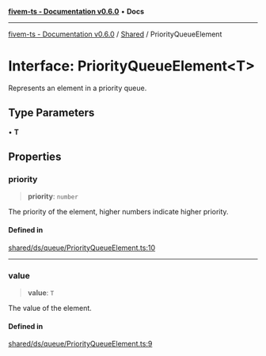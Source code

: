 [**fivem-ts - Documentation v0.6.0**](../../../README.md) • **Docs**

***

[fivem-ts - Documentation v0.6.0](../../../README.md) / [Shared](../README.md) / PriorityQueueElement

# Interface: PriorityQueueElement\<T\>

Represents an element in a priority queue.

## Type Parameters

• **T**

## Properties

### priority

> **priority**: `number`

The priority of the element, higher numbers indicate higher priority.

#### Defined in

[shared/ds/queue/PriorityQueueElement.ts:10](https://github.com/Purpose-Dev/fivem-ts/blob/main/src/shared/ds/queue/PriorityQueueElement.ts#L10)

***

### value

> **value**: `T`

The value of the element.

#### Defined in

[shared/ds/queue/PriorityQueueElement.ts:9](https://github.com/Purpose-Dev/fivem-ts/blob/main/src/shared/ds/queue/PriorityQueueElement.ts#L9)
